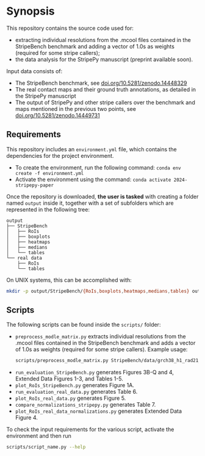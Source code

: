 <!--
Copyright (C) 2024 Andrea Raffo <andrea.raffo@ibv.uio.no>

SPDX-License-Identifier: MIT
-->

# Synopsis

This repository contains the source code used for: 
- extracting individual resolutions from the .mcool files contained in the StripeBench benchmark and adding a vector of 1.0s as weights (required for some stripe callers);
- the data analysis for the StripePy manuscript (preprint available soon).

Input data consists of:

- The StripeBench benchmark, see [doi.org/10.5281/zenodo.14448329](https://doi.org/10.5281/zenodo.14448329)
- The real contact maps and their ground truth annotations, as detailed in the StripePy manuscript
- The output of StripePy and other stripe callers over the benchmark and maps mentioned in the previous two points, see [doi.org/10.5281/zenodo.14449731](https://doi.org/10.5281/zenodo.14449731)

## Requirements

This repository includes an `environment.yml` file, which contains the dependencies for the project environment.

- To create the environment, run the following command: `conda env create -f environment.yml`
- Activate the environment using the command: `conda activate 2024-stripepy-paper`

Once the repository is downloaded, **the user is tasked** with creating a folder named `output` inside it, together with a
set of subfolders which are represented in the following tree:

```
output
├── StripeBench
│   ├── RoIs
│   ├── boxplots
│   ├── heatmaps
│   ├── medians
│   └── tables
└── real data
    ├── RoIs
    └── tables
```

On UNIX systems, this can be accomplished with:

```bash
mkdir -p output/StripeBench/{RoIs,boxplots,heatmaps,medians,tables} output/real\ data/{RoIs,tables}
```

## Scripts

The following scripts can be found inside the `scripts/` folder:

- `preprocess_modle_matrix.py` extracts individual resolutions from the .mcool files contained in the StripeBench benchmark and adds a vector of 1.0s as weights (required for some stripe callers). Example usage: 
  ```bash
  scripts/preprocess_modle_matrix.py StripeBench/data/grch38_h1_rad21_*/*.mcool --resolutions 5000 10000 25000 50000
  ```
- `run_evaluation_StripeBench.py` generates Figures 3B-Q and 4, Extended Data Figures 1-3, and Tables 1-5.
- `plot_RoIs_StripeBench.py` generates Figure 1A.
- `run_evaluation_real_data.py` generates Table 6.
- `plot_RoIs_real_data.py` generates Figure 5.
- `compare_normalizations_stripepy.py` generates Table 7.
- `plot_RoIs_real_data_normalizations.py` generates Extended Data Figure 4.

To check the input requirements for the various script, activate the environment and then run

```bash
scripts/script_name.py --help
```
